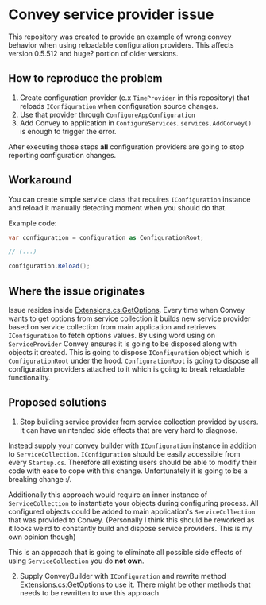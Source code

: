 # Convey service provider issue

This repository was created to provide an example of wrong convey behavior when using reloadable configuration providers. This affects version 0.5.512 and huge? portion of older versions.

## How to reproduce the problem

1. Create configuration provider (e.x `TimeProvider` in this repository) that reloads `IConfiguration` when configuration source changes. 
2. Use that provider through `ConfigureAppConfiguration`
3. Add Convey to application in `ConfigureServices`. `services.AddConvey()` is enough to trigger the error.

After executing those steps **all** configuration providers are going to stop reporting configuration changes. 

## Workaround

You can create simple service class that requires `IConfiguration` instance and reload it manually detecting moment when you should do that.

Example code:

```csharp
var configuration = configuration as ConfigurationRoot;

// (...)

configuration.Reload();
```

## Where the issue originates

Issue resides inside [Extensions.cs:GetOptions<TModel>](https://github.com/snatch-dev/Convey/blob/a53903a980e893628ea23cd9ce0620cd227464fd/src/Convey/src/Convey/Extensions.cs#L57). Every time when Convey wants to get options from service collection it builds new service provider based on service collection from main application and retrieves `IConfiguration` to fetch options values. 
By using word using on `ServiceProvider` Convey ensures it is going to be disposed along with objects it created. This is going to dispose `IConfiguration` object which is `ConfigurationRoot` under the hood. `ConfigurationRoot` is going to dispose all configuration providers attached to it which is going to break reloadable functionality.


## Proposed solutions

1. Stop building service provider from service collection provided by users. It can have unintended side effects that are very hard to diagnose. 

Instead supply your convey builder with `IConfiguration` instance in addition to `ServiceCollection`. `IConfiguration` should be easily accessible from every `Startup.cs`. Therefore all existing users should be able to modify their code with ease to cope with this change.
Unfortunately it is going to be a breaking change :/.

Additionally this approach would require an inner instance of `ServiceCollection` to instantiate your objects during configuring process. All configured objects could be added to main application's `ServiceCollection` that was provided to Convey. (Personally I think this should be reworked as it looks weird to constantly build and dispose service providers. This is my own opinion though)

This is an approach that is going to eliminate all possible side effects of using `ServiceCollection` you do **not own**.

2. Supply ConveyBuilder with `IConfiguration` and rewrite method [Extensions.cs:GetOptions<TModel>](https://github.com/snatch-dev/Convey/blob/a53903a980e893628ea23cd9ce0620cd227464fd/src/Convey/src/Convey/Extensions.cs#L57) to use it. There might be other methods that needs to be rewritten to use this approach
